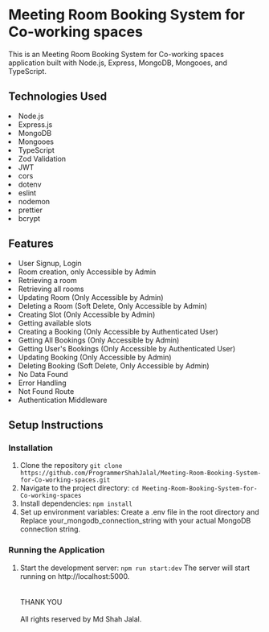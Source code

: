 # Meeting Room Booking System for Co-working spaces

This is an Meeting Room Booking System for Co-working spaces application built with Node.js, Express, MongoDB, Mongooes, and TypeScript.

## Technologies Used

<li>Node.js</li>
<li>Express.js</li>
<li>MongoDB</li>
<li>Mongooes</li>
<li>TypeScript</li>
<li>Zod Validation</li>
<li>JWT</li>
<li>cors</li>
<li>dotenv</li>
<li>eslint</li>
<li>nodemon</li>
<li>prettier</li>
<li>bcrypt</li>

## Features

<li>User Signup, Login</li>
<li>Room creation, only Accessible by Admin</li>
<li>Retrieving a room</li>
<li>Retrieving all rooms</li>
<li> Updating Room (Only Accessible by Admin)</li>
<li>Deleting a Room (Soft Delete, Only Accessible by Admin)</li>
<li>Creating Slot (Only Accessible by Admin)</li>
<li>Getting available slots</li>
<li>Creating a Booking (Only Accessible by Authenticated User)</li>
<li>Getting All Bookings (Only Accessible by Admin)</li>
<li>Getting User's Bookings (Only Accessible by Authenticated User)</li>
<li>Updating Booking (Only Accessible by Admin)</li>
<li>Deleting Booking (Soft Delete, Only Accessible by Admin)</li>
<li>No Data Found</li>
<li>Error Handling</li>
<li>Not Found Route</li>
<li>Authentication Middleware</li>

## Setup Instructions

### Installation

1. Clone the repository
   `git clone https://github.com/ProgrammerShahJalal/Meeting-Room-Booking-System-for-Co-working-spaces.git`
2. Navigate to the project directory:
   `cd Meeting-Room-Booking-System-for-Co-working-spaces`
3. Install dependencies:
   `npm install`
4. Set up environment variables:
   Create a .env file in the root directory and Replace your_mongodb_connection_string with your actual MongoDB connection string.

### Running the Application

1. Start the development server:
   `npm run start:dev`
   The server will start running on http://localhost:5000.
   <br>
   <br>
   <br>
   THANK YOU
   <br>
   <br>
   All rights reserved by Md Shah Jalal.
